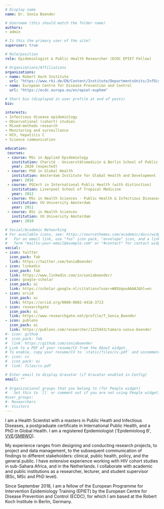 ```yaml
---
# Display name
name: Dr. Sonia Boender

# Username (this should match the folder name)
authors:
- admin

# Is this the primary user of the site?
superuser: true

# Role/position
role: Epidemiologist & Public Health Researcher (ECDC EPIET Fellow) 

# Organizations/Affiliations
organizations:
- name: Robert Koch Institute
  url: "https://www.rki.de/EN/Content/Institute/DepartmentsUnits/InfDiseaseEpidem/Epidemiology_Training_Programme.html"
- name: European Centre for Disease Prevention and Control
  url: "https://ecdc.europa.eu/en/epiet-euphem"

# Short bio (displayed in user profile at end of posts)
bio: 

interests:
- Infectious disease epidemiology
- Observational (cohort) studies
- Mixed-methods research
- Monitoring and surveillance
- HIV, hepatitis C
- Science communication

education:
 courses:
 - course: MSc in Applied Epidemiology
   institution: Charité - Universtätsmedizin & Berlin School of Public Health
   year: 2020 (expected)
 - course: PhD in Global Health
   institution: Amsterdam Institute for Global Health and Development - University of Amsterdam
   year: 2016
 - course: PGCert in International Public Health (with distinction)
   institution: Liverpool School of Tropical Medicine
   year: 2012
 - course: MSc in Health Sciences - Public Health & Infectious Diseases
   institution: VU University Amsterdam
   year: 2011
 - course: BSc in Health Sciences 
   institution: VU University Amsterdam
   year: 2010

# Social/Academic Networking
# For available icons, see: https://sourcethemes.com/academic/docs/widgets/#icons
#   For an email link, use "fas" icon pack, "envelope" icon, and a link in the
#   form "mailto:your-email@example.com" or "#contact" for contact widget.
social:
- icon: twitter
  icon_pack: fab
  link: https://twitter.com/SoniaBoender
- icon: linkedin
  icon_pack: fab
  link: https://www.linkedin.com/in/soniaboender/ 
- icon: google-scholar
  icon_pack: ai
  link: https://scholar.google.nl/citations?user=W85UqooAAAAJ&hl=en
- icon: orcid
  icon_pack: ai
  link: https://orcid.org/0000-0002-4418-3713
- icon: researchgate
  icon_pack: ai
  link: https://www.researchgate.net/profile/T_Sonia_Boender
- icon: publons
  icon_pack: ai
  link: https://publons.com/researcher/1225943/tamara-sonia-boender
#- icon: github
#  icon_pack: fab
#  link: https://github.com/soniaboender 
# Link to a PDF of your resume/CV from the About widget.
# To enable, copy your resume/CV to `static/files/cv.pdf` and uncomment the lines below.  
#- icon: cv
#  icon_pack: ai
#  link: files/cv.pdf

# Enter email to display Gravatar (if Gravatar enabled in Config)
email: ""
  
# Organizational groups that you belong to (for People widget)
#   Set this to `[]` or comment out if you are not using People widget.  
#user_groups:
#- Researchers
#- Visitors
---
```


I am a Health Scientist with a masters in Public Heath and Infectious Diseases, a postgraduate certificate in International Public Health, and a PhD in Global Health. I am a registered Epidemiologist ('Epidemioloog B', [VVE](https://epidemiologie.nl/registration/registration-epidemiologist-a-or-b.html)/[SMBWO](https://smbwo.nl/erkenningen-per-richting/?rubriek=Epidemiologie)).

My experience ranges from designing and conducting research projects, to project and data management, to the subsequent communication of findings to different stakeholders: clinical, public health, policy, and the general public. I have extensive experience working with HIV cohort studies in sub-Sahara Africa, and in the Netherlands. I collaborate with academic and public institutions as a researcher, lecturer, and  student supervisor (BSc, MSc and PhD level).

Since September 2018, I am a fellow of the European Programme for Intervention Epidemiology Training (EPIET) by the European Centre for Disease Prevention and Control (ECDC), for which I am based at the Robert Koch Institute in Berlin, Germany. 
